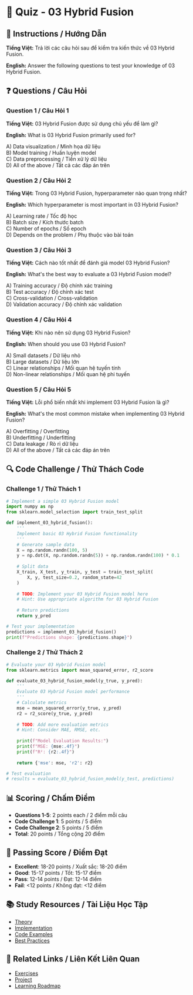 # 🧠 Quiz - 03 Hybrid Fusion

## 📝 Instructions / Hướng Dẫn

**Tiếng Việt:** Trả lời các câu hỏi sau để kiểm tra kiến thức về 03 Hybrid Fusion.

**English:** Answer the following questions to test your knowledge of 03 Hybrid Fusion.

## ❓ Questions / Câu Hỏi

### Question 1 / Câu Hỏi 1
**Tiếng Việt:** 03 Hybrid Fusion được sử dụng chủ yếu để làm gì?

**English:** What is 03 Hybrid Fusion primarily used for?

A) Data visualization / Minh họa dữ liệu  
B) Model training / Huấn luyện model  
C) Data preprocessing / Tiền xử lý dữ liệu  
D) All of the above / Tất cả các đáp án trên

### Question 2 / Câu Hỏi 2
**Tiếng Việt:** Trong 03 Hybrid Fusion, hyperparameter nào quan trọng nhất?

**English:** Which hyperparameter is most important in 03 Hybrid Fusion?

A) Learning rate / Tốc độ học  
B) Batch size / Kích thước batch  
C) Number of epochs / Số epoch  
D) Depends on the problem / Phụ thuộc vào bài toán

### Question 3 / Câu Hỏi 3
**Tiếng Việt:** Cách nào tốt nhất để đánh giá model 03 Hybrid Fusion?

**English:** What's the best way to evaluate a 03 Hybrid Fusion model?

A) Training accuracy / Độ chính xác training  
B) Test accuracy / Độ chính xác test  
C) Cross-validation / Cross-validation  
D) Validation accuracy / Độ chính xác validation

### Question 4 / Câu Hỏi 4
**Tiếng Việt:** Khi nào nên sử dụng 03 Hybrid Fusion?

**English:** When should you use 03 Hybrid Fusion?

A) Small datasets / Dữ liệu nhỏ  
B) Large datasets / Dữ liệu lớn  
C) Linear relationships / Mối quan hệ tuyến tính  
D) Non-linear relationships / Mối quan hệ phi tuyến

### Question 5 / Câu Hỏi 5
**Tiếng Việt:** Lỗi phổ biến nhất khi implement 03 Hybrid Fusion là gì?

**English:** What's the most common mistake when implementing 03 Hybrid Fusion?

A) Overfitting / Overfitting  
B) Underfitting / Underfitting  
C) Data leakage / Rò rỉ dữ liệu  
D) All of the above / Tất cả các đáp án trên

## 🔍 Code Challenge / Thử Thách Code

### Challenge 1 / Thử Thách 1
```python
# Implement a simple 03 Hybrid Fusion model
import numpy as np
from sklearn.model_selection import train_test_split

def implement_03_hybrid_fusion():
    '''
    Implement basic 03 Hybrid Fusion functionality
    '''
    # Generate sample data
    X = np.random.randn(100, 5)
    y = np.dot(X, np.random.randn(5)) + np.random.randn(100) * 0.1
    
    # Split data
    X_train, X_test, y_train, y_test = train_test_split(
        X, y, test_size=0.2, random_state=42
    )
    
    # TODO: Implement your 03 Hybrid Fusion model here
    # Hint: Use appropriate algorithm for 03 Hybrid Fusion
    
    # Return predictions
    return y_pred

# Test your implementation
predictions = implement_03_hybrid_fusion()
print(f"Predictions shape: {predictions.shape}")
```

### Challenge 2 / Thử Thách 2
```python
# Evaluate your 03 Hybrid Fusion model
from sklearn.metrics import mean_squared_error, r2_score

def evaluate_03_hybrid_fusion_model(y_true, y_pred):
    '''
    Evaluate 03 Hybrid Fusion model performance
    '''
    # Calculate metrics
    mse = mean_squared_error(y_true, y_pred)
    r2 = r2_score(y_true, y_pred)
    
    # TODO: Add more evaluation metrics
    # Hint: Consider MAE, RMSE, etc.
    
    print(f"Model Evaluation Results:")
    print(f"MSE: {mse:.4f}")
    print(f"R²: {r2:.4f}")
    
    return {'mse': mse, 'r2': r2}

# Test evaluation
# results = evaluate_03_hybrid_fusion_model(y_test, predictions)
```

## 📊 Scoring / Chấm Điểm

- **Questions 1-5**: 2 points each / 2 điểm mỗi câu
- **Code Challenge 1**: 5 points / 5 điểm
- **Code Challenge 2**: 5 points / 5 điểm
- **Total**: 20 points / Tổng cộng 20 điểm

## 🎯 Passing Score / Điểm Đạt

- **Excellent**: 18-20 points / Xuất sắc: 18-20 điểm
- **Good**: 15-17 points / Tốt: 15-17 điểm  
- **Pass**: 12-14 points / Đạt: 12-14 điểm
- **Fail**: <12 points / Không đạt: <12 điểm

## 📚 Study Resources / Tài Liệu Học Tập

- [Theory](./THEORY_03_hybrid_fusion.md)
- [Implementation](./IMPLEMENTATION_03_hybrid_fusion.md)
- [Code Examples](./CODE_EXAMPLES_03_hybrid_fusion.md)
- [Best Practices](./BEST_PRACTICES_03_hybrid_fusion.md)

## 🔗 Related Links / Liên Kết Liên Quan

- [Exercises](./EXERCISES_03_hybrid_fusion.md)
- [Project](./PROJECT_03_hybrid_fusion.md)
- [Learning Roadmap](./LEARNING_ROADMAP_03_hybrid_fusion.md)
